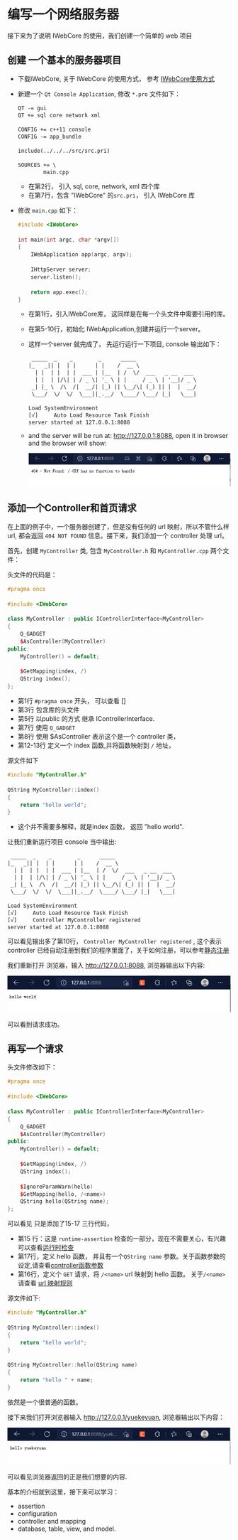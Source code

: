 # 编写一个网络服务器

接下来为了说明 IWebCore 的使用，我们创建一个简单的 web 项目

## 创建 一个基本的服务器项目

- 下载IWebCore, 关于 IWebCore 的使用方式， 参考 [IWebCore使用方式](../tips/how_to_use_iwebcore.md)

- 新建一个 `Qt Console Application`,  修改 `*.pro` 文件如下：

    ```properties linenums='1'
    QT -= gui
    QT += sql core network xml
    
    CONFIG += c++11 console
    CONFIG -= app_bundle
    
    include(../../../src/src.pri)
    
    SOURCES += \
            main.cpp
    
    ```

    - 在第2行， 引入 sql, core, network, xml 四个库
    - 在第7行，包含 "IWebCore" 的`src.pri`， 引入 IWebCore 库

- 修改 `main.cpp` 如下：

    ```cpp linenums='1'
    #include <IWebCore>
    
    int main(int argc, char *argv[])
    {
        IWebApplication app(argc, argv);
        
        IHttpServer server;
        server.listen();   
        
        return app.exec();
    }
    ```

    - 在第1行，引入IWebCore库， 这同样是在每一个头文件中需要引用的库。

    - 在第5-10行，初始化 IWebApplication,创建并运行一个server。

    - 这样一个server 就完成了， 先运行运行一下项目, console 输出如下：

        ``` linenums='1'
         _____  _    _        _      _____
        |_   _|| |  | |      | |    /  __ \
          | |  | |  | |  ___ | |__  | /  \/  ___   _ __  ___
          | |  | |/\| | / _ \| '_ \ | |     / _ \ | '__|/ _ \
         _| |_ \  /\  /|  __/| |_) || \__/\| (_) || |  |  __/
         \___/  \/  \/  \___||_.__/  \____/ \___/ |_|   \___|
        
        Load SystemEnvironment
        [√]     Auto Load Resource Task Finish
        server started at 127.0.0.1:8088
        ```

    - and the server will be run at: http://127.0.0.1:8088,  open it in browser and the browser will show: 

        ![image-20220225154726565](../img/index/image-20220225154726565.png)



## 添加一个Controller和首页请求

在上面的例子中，一个服务器创建了，但是没有任何的 url 映射，所以不管什么样url, 都会返回 `404 NOT FOUND` 信息。接下来，我们添加一个 controller 处理 url。

首先，创建 `MyController` 类, 包含  `MyController.h` 和 `MyController.cpp` 两个文件：

头文件的代码是：

```cpp linenums='1'
#pragma once

#include <IWebCore>

class MyController : public IControllerInterface<MyController>
{
    Q_GADGET
    $AsController(MyController)
public:
    MyController() = default;

    $GetMapping(index, /)
    QString index();
};
```

- 第1行 `#pragma once` 开头， 可以查看 []
- 第3行 包含库的头文件
- 第5行 以public 的方式 继承 IControllerInterface.
- 第7行 使用 `Q_GADGET`
- 第8行 使用 $AsController 表示这个是一个 controller 类，
- 第12-13行 定义一个 index 函数,并将函数映射到 `/` 地址， 

源文件如下

```cpp linenums='1'
#include "MyController.h"

QString MyController::index()
{
    return "hello world";
}
```

- 这个并不需要多解释，就是index 函数， 返回 "hello world".

让我们重新运行项目 console 当中输出:

```
 _____  _    _        _      _____
|_   _|| |  | |      | |    /  __ \
  | |  | |  | |  ___ | |__  | /  \/  ___   _ __  ___
  | |  | |/\| | / _ \| '_ \ | |     / _ \ | '__|/ _ \
 _| |_ \  /\  /|  __/| |_) || \__/\| (_) || |  |  __/
 \___/  \/  \/  \___||_.__/  \____/ \___/ |_|   \___|

Load SystemEnvironment
[√]     Auto Load Resource Task Finish
[√]     Controller MyController registered
server started at 127.0.0.1:8088
```

可以看见输出多了第10行， `Controller MyController registered` , 这个表示 controller 已经自动注册到我们的程序里面了，关于如何注册，可以参考[静态注册](../tips/static_initialize_register.md)

我们重新打开 浏览器，输入 http://127.0.0.1:8088, 浏览器输出以下内容:

![image-20220225160403853](../img/index/image-20220225160403853.png)

 可以看到请求成功。

## 再写一个请求

头文件修改如下：

```cpp linenums='1'
#pragma once

#include <IWebCore>

class MyController : public IControllerInterface<MyController>
{
    Q_GADGET
    $AsController(MyController)
public:
    MyController() = default;

    $GetMapping(index, /)
    QString index();

    $IgnoreParamWarn(hello)
    $GetMapping(hello, /<name>)
    QString hello(QString name);
};
```

可以看见 只是添加了15-17 三行代码， 

- 第15 行：这是 `runtime-assertion` 检查的一部分，现在不需要关心，有兴趣可以查看[运行时检查](../tips/runtime_assertion.md)
- 第17行，定义 hello 函数， 并且有一个`QString name` 参数。关于函数参数的设定,请查看[controller函数参数](../tips/controller_function_parameter.md) 
- 第16行，定义个 `GET` 请求，将 `/<name>` url 映射到 hello 函数。 关于`/<name>` 请查看 [url 映射规则](../controller/url_mapping.md)

源文件如下:

```cpp linenums='1'
#include "MyController.h"

QString MyController::index()
{
    return "hello world";
}

QString MyController::hello(QString name)
{
    return "hello " + name;
}
```

依然是一个很普通的函数。

接下来我们打开浏览器输入  http://127.0.0.1/yuekeyuan, 浏览器输出以下内容：

![image-20220225161624056](../img/index/image-20220225161624056.png)

可以看见浏览器返回的正是我们想要的内容.



基本的介绍就到这里，接下来可以学习：

- assertion
- configuration
- controller and mapping
- database, table, view, and model.
